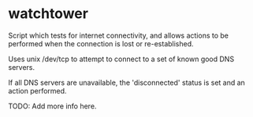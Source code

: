 # watchtower
Script which tests for internet connectivity, and allows actions to be performed 
when the connection is lost or re-established.

Uses unix /dev/tcp to attempt to connect to a set of known good DNS servers.  

If all DNS servers are unavailable, the 'disconnected' status is set and an action performed.

TODO:  Add more info here.
